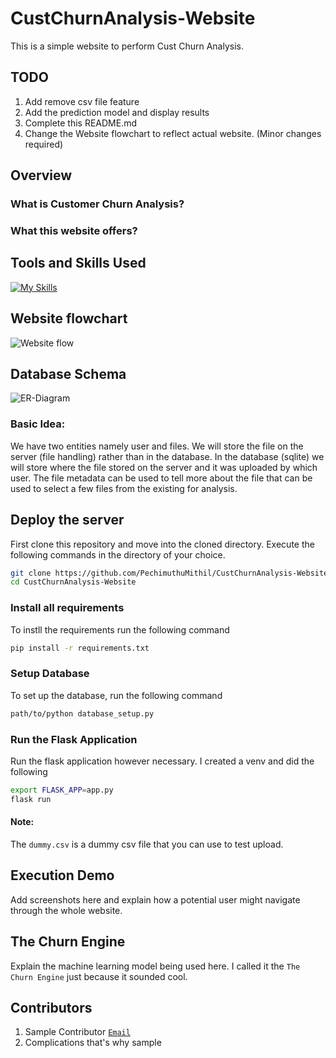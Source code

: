 # CustChurnAnalysis-Website
This is a simple website to perform Cust Churn Analysis.

## TODO
1) Add remove csv file feature
2) Add the prediction model and display results
3) Complete this README.md
4) Change the Website flowchart to reflect actual website. (Minor changes required)

## Overview
### What is Customer Churn Analysis?

### What this website offers?

## Tools and Skills Used
[![My Skills](https://skillicons.dev/icons?i=py,sqlite,html,css,flask,vscode,git,github,js,tensorflow)](https://skillicons.dev)  

## Website flowchart
![Website flow](https://github.com/PechimuthuMithil/CustChurnAnalysis-Website/assets/119656326/fe7049bc-e4e5-407d-9592-d9dae8c3846f)

## Database Schema
![ER-Diagram](https://github.com/PechimuthuMithil/CustChurnAnalysis-Website/assets/119656326/2d174da6-2b4d-4933-8a20-f9d4cb7f0734)  

### Basic Idea:  
We have two entities namely user and files. We will store the file on the server (file handling) rather than in the database. In the database (sqlite) we will store where the file stored on the server and it was uploaded by which user. The file metadata can be used to tell more about the file that can be used to select a few files from the existing for analysis.

## Deploy the server
First clone this repository and move into the cloned directory. Execute the following commands in the directory of your choice.  
```bash
git clone https://github.com/PechimuthuMithil/CustChurnAnalysis-Website.git
cd CustChurnAnalysis-Website
```
### Install all requirements
To instll the requirements run the following command
```bash
pip install -r requirements.txt
```  
### Setup Database
To set up the database, run the following command
```bash
path/to/python database_setup.py
```  

### Run the Flask Application
Run the flask application however necessary. I created a venv and did the following
```bash
export FLASK_APP=app.py
flask run
```
#### Note:
The `dummy.csv` is a dummy csv file that you can use to test upload.  

## Execution Demo
Add screenshots here and explain how a potential user might navigate through the whole website.

## The Churn Engine
Explain the machine learning model being used here. I called it the `The Churn Engine` just because it sounded cool. 

## Contributors
1. Sample Contributor [`Email`](pechimuthumithil@iitgn.ac.in)
2. Complications that's why sample
